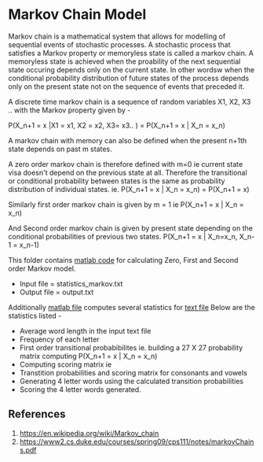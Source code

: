 # Markov Chain Model
Markov chain is a mathematical system that allows for modelling of sequential events of stochastic processes. A stochastic process that satisfies a Markov property or memoryless state is called a markov chain. A memoryless state is achieved when the proability of the next sequential state occuring depends only on the current state. In other wordsw when the conditional probability distribution of future states of the process depends only on the present state not on the sequence of events that preceded it.

A discrete time markov chain is a sequence of random variables X1, X2, X3 .. with the Markov property given by -

P(X_n+1 = x |X1 = x1, X2 = x2, X3= x3.. ) = P(X_n+1 = x | X_n = x_n) 

A markov chain with memory can also be defined when the present n+1th state depends on past m states.

A zero order markov chain is therefore defined with m=0 ie current state visa doesn't depend on the previous state at all. Therefore the transitional or conditional probability between states is the same as probability distribution of individual states.
ie. P(X_n+1 = x | X_n = x_n)  = P(X_n+1 = x)

Similarly first order markov chain is given by m = 1
ie P(X_n+1 = x | X_n = x_n) 

And Second order markov chain is given by present state depending on the conditional probabilities of previous two states.
P(X_n+1 = x | X_n=x_n, X_n-1 = x_n-1)

This folder contains [matlab code](./statistics_1.m) for calculating Zero, First and Second order Markov model. 
* Input file = statistics_markov.txt 
* Output file = output.txt

Additionally [matlab file](./markovtext.m) computes several statistics for [text file](./text2.txt) Below are the statistics listed - 

* Average word length in the input text file
* Frequency of each letter
* First order transitional probabibilites ie. building a 27 X 27 probability matrix computing P(X_n+1 = x | X_n = x_n) 
* Computing scoring matrix  ie
* Transtition probabilities and scoring matrix for consonants and vowels
* Generating 4 letter words using the calculated transition probabilities
* Scoring the 4 letter words generated.

## References
1. https://en.wikipedia.org/wiki/Markov_chain
2. https://www2.cs.duke.edu/courses/spring09/cps111/notes/markovChains.pdf
